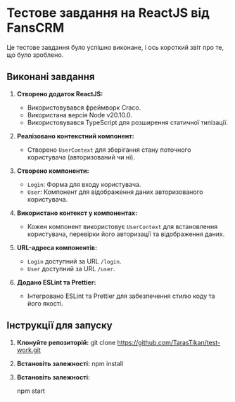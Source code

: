 # Тестове завдання на ReactJS від FansCRM

Це тестове завдання було успішно виконане, і ось короткий звіт про те, що було зроблено.

## Виконані завдання

1. **Створено додаток ReactJS:**
   - Використовувався фреймворк Craco.
   - Використана версія Node v20.10.0.
   - Використовувався TypeScript для розширення статичної типізації.

2. **Реалізовано контекстний компонент:**
   - Створено `UserContext` для зберігання стану поточного користувача (авторизований чи ні).

3. **Створено компоненти:**
   - `Login`: Форма для входу користувача.
   - `User`: Компонент для відображення даних авторизованого користувача.

4. **Використано контекст у компонентах:**
   - Кожен компонент використовує `UserContext` для встановлення користувача, перевірки його авторизації та відображення даних.

5. **URL-адреса компонентів:**
   - `Login` доступний за URL `/login`.
   - `User` доступний за URL `/user`.

6. **Додано ESLint та Prettier:**
   - Інтегровано ESLint та Prettier для забезпечення стилю коду та його якості.

## Інструкції для запуску

1. **Клонуйте репозиторій:**
   git clone https://github.com/TarasTikan/test-work.git 
     
2. **Встановіть залежності:**
   npm install

3. **Встановіть залежності:**

   npm start